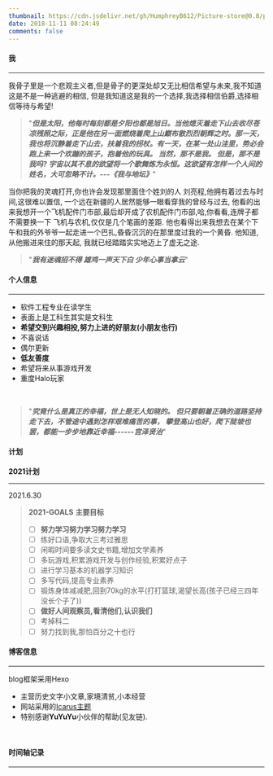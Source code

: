 ```yaml
---
thumbnail: https://cdn.jsdelivr.net/gh/HumphreyB612/Picture-store@0.8/picture1/v2-22937c2d3d5752e69eb2155af5fd179c_720w%20(1).jpg
date: 2018-11-11 08:24:49
comments: false
---
```


#### 我

---
我骨子里是一个悲观主义者,但是骨子的更深处却又无比相信希望与未来,我不知道这是不是一种逃避的相信,
但是我知道这是我的一个选择,我选择相信伯爵,选择相信等待与希望!
>"***但是太阳，他每时每刻都是夕阳也都是旭日。当他熄灭着走下山去收尽苍凉残照之际，正是他在另一面燃烧着爬上山巅布散烈烈朝辉之时。那一天，我也将沉静着走下山去，扶着我的拐杖。有一天，在某一处山洼里，势必会跑上来一个欢蹦的孩子，抱着他的玩具。
当然，那不是我。
但是，那不是我吗?
宇宙以其不息的欲望将一个歌舞炼为永恒。这欲望有怎样一个人间的姓名，大可忽略不计。---《我与地坛》***"

当你把我的灵魂打开,你也许会发现那里面住个姓刘的人
刘亮程,他拥有着过去与时间,这很难以置信,
一个远在新疆的人居然能够一眼看穿我的曾经与过去,
他看的出来我想开一个飞机配件门市部,最后却开成了农机配件门市部,哈,你看看,连牌子都不需要换一下
飞机与农机,仅仅是几个笔画的差距.
他也看得出来我想去在某个下午和我的外爷爷一起走进一个巴扎,昏昏沉沉的在那里度过我的一个黄昏.
他知道,从他搬进来住的那天起,
我就已经踏踏实实地迈上了虚无之途.



>"***我有迷魂招不得
雄鸡一声天下白
少年心事当拿云***"

#### 个人信息

---
+ 软件工程专业在读学生
+ 表面上是工科生其实是文科生
+ **希望交到兴趣相投,努力上进的好朋友(小朋友也行)**
+ 不喜说话
+ 偶尔更新
+ **低友善度**
+ 希望将来从事游戏开发
+ 重度Halo玩家
<br>


>"***究竟什么是真正的幸福，世上是无人知晓的。
但只要朝着正确的道路坚持走下去，不管途中遇到怎样艰难痛苦的事，
攀登高山也好，爬下陡坡也罢，都能一步步地靠近幸福------宫泽贤治***"
#### 计划
**2021计划**

---
2021.6.30
>**2021-GOALS** 
> **主要目标**
>+ [ ] **努力学习努力学习努力学习**
>+ [ ] 练好口语,争取大三考过雅思
>+ [ ] 闲暇时间要多读文史书籍,增加文学素养
>+ [ ] 多玩游戏,积累游戏开发与创作经验,积累好点子
>+ [ ] 进行学习基本的机器学习知识
>+ [ ] 多写代码,提高专业素养
>+ [ ] 锻炼身体减减肥,回到70kg的水平(打打篮球,渴望长高(孩子已经三四年没长个子了))
>+ [ ] **做好人间观察员,看清他们,认识我们**
>+ [ ] 考掉科二
>+ [ ] 努力找到我,那怕百分之十也行



  #### 博客信息

---
blog框架采用Hexo
+ 主营历史文字小文章,家境清贫,小本经营
+ 网站采用的[Icarus主题](http://github.com/ppoffice/hexo-theme-icarus)
+ 特别感谢**YuYuYu**小伙伴的帮助(见友链).

<br>


#### 时间轴记录

---

<div class="time-axis-main">
	<ul class="time-axis"></ul>
</div>
<script src="/js/about-me.js"></script>
<br>
<br>